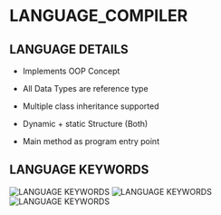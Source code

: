# LANGUAGE_COMPILER


## LANGUAGE DETAILS

- Implements OOP Concept

- All Data Types are reference type 

- Multiple class inheritance supported

- Dynamic + static Structure (Both)

- Main method as program entry point



## LANGUAGE KEYWORDS

![LANGUAGE KEYWORDS](https://github.com/qasim29/Language_Compiler/blob/master/res/keywords.jpeg)
![LANGUAGE KEYWORDS](https://github.com/qasim29/Language_Compiler/blob/master/res/keywords2.jpeg)
![LANGUAGE KEYWORDS](https://github.com/qasim29/Language_Compiler/blob/master/res/keywords3.jpeg)


